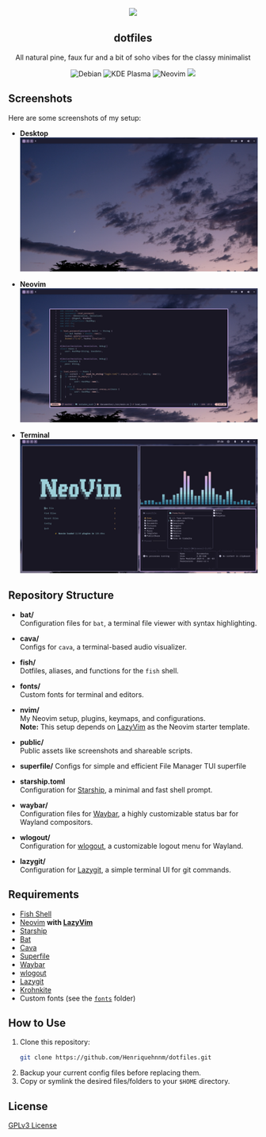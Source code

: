 <p align="center">
    <img src="https://github.com/rose-pine/rose-pine-theme/raw/main/assets/icon.png" width="80" />
    <h2 align="center">dotfiles</h2>
</p>

<p align="center">All natural pine, faux fur and a bit of soho vibes for the classy minimalist</p>

<p align="center">
  <img alt="Debian" src="https://img.shields.io/badge/Debian-13-26233a?style=for-the-badge&logo=debian&logoColor=eb6f92&labelColor=191724"/>
  
  <img alt="KDE Plasma" src="https://img.shields.io/badge/KDE-Plasma-26233a?style=for-the-badge&logo=kde&logoColor=9ccfd8&labelColor=191724"/>

  <img alt="Neovim" src="https://img.shields.io/badge/Neovim-26233a?style=for-the-badge&logo=neovim&logoColor=31748f&labelColor=191724"/>

  <a href="https://rosepinetheme.com/">
    <img src="https://img.shields.io/badge/theme-rosé%20pine-26233a?labelColor=191724&logo=data:image/svg+xml;base64,PHN2ZyB3aWR0aD0iMjUwIiBoZWlnaHQ9IjIzNyIgdmlld0JveD0iMCAwIDI1MCAyMzciIGZpbGw9Im5vbm[...]"/>
  </a>
</p>

## Screenshots

Here are some screenshots of my setup:

- **Desktop**
  ![Desktop](public/desktop.png)

- **Neovim**
  ![Neovim](public/nvim.png)

- **Terminal**
  ![Terminal](public/terminal.png)

## Repository Structure

- **bat/**  
  Configuration files for `bat`, a terminal file viewer with syntax highlighting.

- **cava/**  
  Configs for `cava`, a terminal-based audio visualizer.

- **fish/**  
  Dotfiles, aliases, and functions for the `fish` shell.

- **fonts/**  
  Custom fonts for terminal and editors.

- **nvim/**  
  My Neovim setup, plugins, keymaps, and configurations.  
  **Note:** This setup depends on [LazyVim](https://www.lazyvim.org/) as the Neovim starter template.

- **public/**  
  Public assets like screenshots and shareable scripts.

- **superfile/**
  Configs for simple and efficient File Manager TUI superfile

- **starship.toml**  
  Configuration for [Starship](https://starship.rs/), a minimal and fast shell prompt.

- **waybar/**  
  Configuration files for [Waybar](https://github.com/Alexays/Waybar), a highly customizable status bar for Wayland compositors.

- **wlogout/**  
  Configuration for [wlogout](https://archlinux.org/packages/community/any/wlogout/), a customizable logout menu for Wayland.

- **lazygit/**  
  Configuration for [Lazygit](https://github.com/jesseduffield/lazygit), a simple terminal UI for git commands.

## Requirements

- [Fish Shell](https://fishshell.com/)
- [Neovim](https://neovim.io/) **with [LazyVim](https://www.lazyvim.org/)**
- [Starship](https://starship.rs/)
- [Bat](https://github.com/sharkdp/bat)
- [Cava](https://github.com/karlstav/cava)
- [Superfile](https://superfile.netlify.app/)
- [Waybar](https://github.com/Alexays/Waybar)
- [wlogout](https://archlinux.org/packages/community/any/wlogout/)
- [Lazygit](https://github.com/jesseduffield/lazygit)
- [Krohnkite](https://github.com/esjeon/krohnkite)
- Custom fonts (see the [`fonts`](./fonts) folder)

## How to Use

1. Clone this repository:
   ```sh
   git clone https://github.com/Henriquehnnm/dotfiles.git
   ```
2. Backup your current config files before replacing them.
3. Copy or symlink the desired files/folders to your `$HOME` directory.

## License

[GPLv3 License](./LICENSE)
